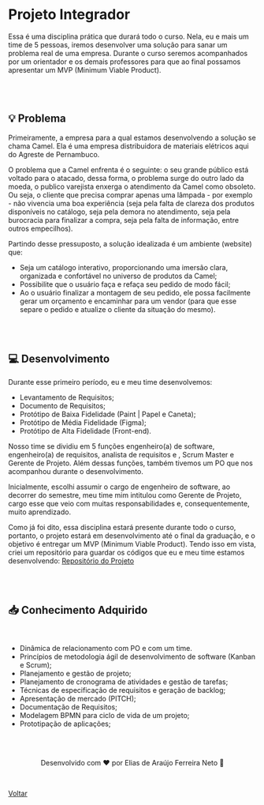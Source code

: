 <h1>Projeto Integrador</h1>

<p>
  Essa é uma disciplina prática que durará todo o curso. Nela, eu e mais um time de 5 pessoas, iremos desenvolver uma 
  solução para sanar um problema real de uma empresa. Durante o curso seremos acompanhados por um orientador e os demais 
  professores para que ao final possamos apresentar um MVP (Minimum Viable Product).
</p>

<br><br>

<h2>💡 Problema</h2>

<p>
  Primeiramente, a empresa para a qual estamos desenvolvendo a solução se chama Camel. Ela é uma empresa distribuidora
  de materiais elétricos aqui do Agreste de Pernambuco.
</p>

<p>
  O problema que a Camel enfrenta é o seguinte: o seu grande público está voltado para o atacado, dessa forma, o problema
  surge do outro lado da moeda, o publico varejista enxerga o atendimento da Camel como obsoleto. Ou seja, o cliente que
  precisa comprar apenas uma lâmpada - por exemplo - não vivencia uma boa experiência (seja pela falta de clareza
  dos produtos disponíveis no catálogo, seja pela demora no atendimento, seja pela burocracia para finalizar a compra, seja
  pela falta de informação, entre outros empecilhos).
</p>

<p>
  Partindo desse pressuposto, a solução idealizada é um ambiente (website) que:
  <ul>
    <li>Seja um catálogo interativo, proporcionando uma imersão clara, organizada e confortável no universo de produtos da Camel;</li>
    <li>Possibilite que o usuário faça e refaça seu pedido de modo fácil;</li>
    <li>Ao o usuário finalizar a montagem de seu pedido, ele possa facilmente gerar um orçamento e encaminhar para um vendor
        (para que esse separe o pedido e atualize o cliente da situação do mesmo).
    </li>
  </ul>
</p>

<br><br>

<h2>💻 Desenvolvimento</h2>

<p>
  Durante esse primeiro período, eu e meu time desenvolvemos:
  <ul>
    <li>Levantamento de Requisitos;</li>
    <li>Documento de Requisitos;</li>
    <li>Protótipo de Baixa Fidelidade (Paint | Papel e Caneta);</li>
    <li>Protótipo de Média Fidelidade (Figma);</li>
    <li>Protótipo de Alta Fidelidade (Front-end).</li>
  </ul>  
</p>

<p>
  Nosso time se dividiu em 5 funções engenheiro(a) de software, engenheiro(a) de requisitos, analista de requisitos e
  , Scrum Master e Gerente de Projeto. Além dessas funções, também tivemos um PO que nos acompanhou durante
  o desenvolvimento.
</p>

<p>
  Inicialmente, escolhi assumir o cargo de engenheiro de software, ao decorrer do semestre, meu time mim
  intitulou como Gerente de Projeto, cargo esse que veio com muitas responsabilidades e, consequentemente,
  muito aprendizado.
</p>

<p>
  Como já foi dito, essa disciplina estará presente durante todo o curso, portanto, o projeto estará em desenvolvimento
  até o final da graduação, e o objetivo é entregar um MVP (Minimum Viable Product). Tendo isso em vista, criei um repositório
  para guardar os códigos que eu e meu time estamos desenvolvendo: 
  <a href="https://github.com/Elias-Neto/Camel-eletricidade">Repositório do Projeto</a>
</p>

<br><br>

<h2>📥 Conhecimento Adquirido</h2>

<br>
<ul>
  <li>Dinâmica de relacionamento com PO e com um time.</li>
  <li>Princípios de metodologia ágil de desenvolvimento de software (Kanban e Scrum);</li>
  <li>Planejamento e gestão de projeto;</li>
  <li>Planejamento de cronograma de atividades e gestão de tarefas;</li>
  <li>Técnicas de especificação de requisitos e geração de backlog;</li>
  <li>Apresentação de mercado (PITCH);</li>
  <li>Documentação de Requisitos;</li>
  <li>Modelagem BPMN para ciclo de vida de um projeto;</li>
  <li>Prototipação de aplicações;</li>
</ul>

<br>
<br>

<p align="center"> Desenvolvido com ❤ por Elias de Araújo Ferreira Neto 👋 <p>

<br>

<a href="../../">Voltar</a>
